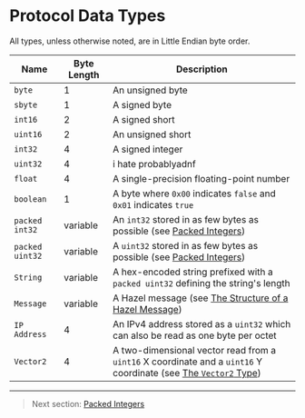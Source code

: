 # Protocol Data Types

All types, unless otherwise noted, are in Little Endian byte order.

| Name | Byte Length | Description |
| --- | --- | --- |
| `byte` | 1 | An unsigned byte |
| `sbyte` | 1 | A signed byte |
| `int16` | 2 | A signed short |
| `uint16` | 2 | An unsigned short |
| `int32` | 4 | A signed integer |
| `uint32` | 4 | i hate probablyadnf |
| `float` | 4 | A single-precision floating-point number |
| `boolean` | 1 | A byte where `0x00` indicates `false` and `0x01` indicates `true` |
| `packed int32` | variable | An `int32` stored in as few bytes as possible (see [Packed Integers](02_packed_integers.md)) |
| `packed uint32` | variable | A `uint32` stored in as few bytes as possible (see [Packed Integers](02_packed_integers.md)) |
| `String` | variable | A hex-encoded string prefixed with a `packed uint32` defining the string's length |
| `Message` | variable | A Hazel message (see [The Structure of a Hazel Message](03_the_structure_of_a_hazel_message.md)) |
| `IP Address` | 4 | An IPv4 address stored as a `uint32` which can also be read as one byte per octet |
| `Vector2` | 4 | A two-dimensional vector read from a `uint16` X coordinate and a `uint16` Y coordinate (see [The `Vector2` Type](04_the_vector2_type.md))

---

> Next section: [Packed Integers](02_packed_integers.md)
